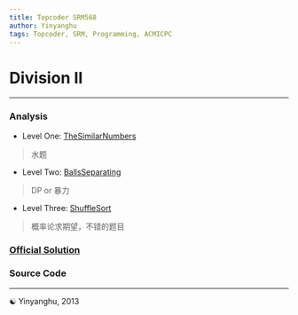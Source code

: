 ```yaml
---
title: Topcoder SRM568
author: Yinyanghu
tags: Topcoder, SRM, Programming, ACMICPC
---
```


# Division II

---

### Analysis

* Level One: [TheSimilarNumbers](http://community.topcoder.com/stat?c=problem_statement&pm=10553&rd=15488)

> 水题

* Level Two: [BallsSeparating](http://community.topcoder.com/stat?c=problem_statement&pm=12398&rd=15488)

> DP or 暴力

* Level Three: [ShuffleSort](http://community.topcoder.com/stat?c=problem_statement&pm=11156&rd=15488)

> 概率论求期望，不错的题目

### [Official Solution](http://apps.topcoder.com/wiki/display/tc/SRM+568)

### Source Code

<script src="https://gist.github.com/yinyanghu/4761484.js"></script>

---

☯ Yinyanghu, 2013
